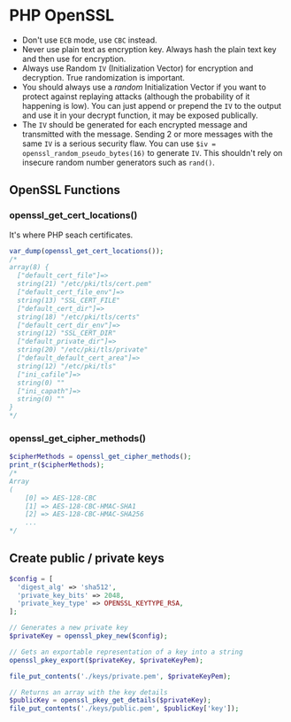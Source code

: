 # PHP OpenSSL

- Don't use `ECB` mode, use `CBC` instead.
- Never use plain text as encryption key. Always hash the plain text key and then use for encryption.
- Always use Random `IV` (Initialization Vector) for encryption and decryption. True randomization is important.
- You should always use a *random* Initialization Vector if you want to protect against replaying attacks (although the probability of it happening is low).
  You can just append or prepend the `IV` to the output and use it in your decrypt function, it may be exposed publically.
- The `IV` should be generated for each encrypted message and transmitted with the message. 
    Sending 2 or more messages with the same `IV` is a serious security flaw. 
    You can use `$iv = openssl_random_pseudo_bytes(16)` to generate `IV`. This shouldn't rely on insecure random number generators such as `rand()`.

## OpenSSL Functions 

### openssl_get_cert_locations()

It's where PHP seach certificates.

```php
var_dump(openssl_get_cert_locations());
/*
array(8) {
  ["default_cert_file"]=>
  string(21) "/etc/pki/tls/cert.pem"
  ["default_cert_file_env"]=>
  string(13) "SSL_CERT_FILE"
  ["default_cert_dir"]=>
  string(18) "/etc/pki/tls/certs"
  ["default_cert_dir_env"]=>
  string(12) "SSL_CERT_DIR"
  ["default_private_dir"]=>
  string(20) "/etc/pki/tls/private"
  ["default_default_cert_area"]=>
  string(12) "/etc/pki/tls"
  ["ini_cafile"]=>
  string(0) ""
  ["ini_capath"]=>
  string(0) ""
}
*/
```

### openssl_get_cipher_methods()

```php
$cipherMethods = openssl_get_cipher_methods();
print_r($cipherMethods);
/*
Array
(
    [0] => AES-128-CBC
    [1] => AES-128-CBC-HMAC-SHA1
    [2] => AES-128-CBC-HMAC-SHA256
    ...
*/
```

## Create public / private keys

```php
$config = [
  'digest_alg' => 'sha512',
  'private_key_bits' => 2048,
  'private_key_type' => OPENSSL_KEYTYPE_RSA,
];

// Generates a new private key
$privateKey = openssl_pkey_new($config);

// Gets an exportable representation of a key into a string
openssl_pkey_export($privateKey, $privateKeyPem);

file_put_contents('./keys/private.pem', $privateKeyPem);

// Returns an array with the key details
$publicKey = openssl_pkey_get_details($privateKey);
file_put_contents('./keys/public.pem', $publicKey['key']);
```
